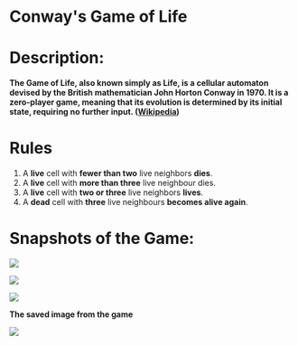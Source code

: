 # Conway's Game of Life
##
# Description:
**The Game of Life, also known simply as Life, is a cellular automaton devised by the British mathematician John Horton Conway in 1970. It is a zero-player game, meaning that its evolution is determined by its initial state, requiring no further input. ([Wikipedia](https://en.wikipedia.org/wiki/Conway's_Game_of_Life))**

# Rules
1. A **live** cell with **fewer than two** live neighbors **dies**.
2. A **live** cell with **more than three** live neighbour dies.
3. A **live** cell with **two or three** live neighbors **lives**.
4. A **dead** cell with **three** live neighbours **becomes alive again**.

# Snapshots of the Game:
![](https://i.imgur.com/dFNwUem.png) 

![](https://i.imgur.com/ja7lIeE.png) 

![](https://i.imgur.com/31WaDNS.gif)

**The saved image from the game**

![](https://i.imgur.com/VeRDsCg.png)